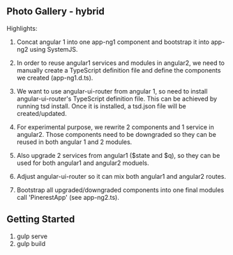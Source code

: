 ## Photo Gallery - hybrid 

Highlights:

1. Concat angular 1 into one app-ng1 component and bootstrap it into app-ng2 using SystemJS.
  
2. In order to reuse angular1 services and modules in angular2, we need to manually create a TypeScript definition file and define the components we created (app-ng1.d.ts).
  
3. We want to use angular-ui-router from angular 1, so need to install angular-ui-router's TypeScript definition file. This can be achieved by running tsd install. Once it is installed, a tsd.json file will be created/updated.
  
4. For experimental purpose, we rewrite 2 components and 1 service in angular2. Those components need to be downgraded so they can be reused in both angular 1 and 2 modules.

5. Also upgrade 2 services from angular1 ($state and $q), so they can be used for both angular1 and angular2 moduels.

6. Adjust angular-ui-router so it can mix both angular1 and angular2 routes.
  
7. Bootstrap all upgraded/downgraded components into one final modules call 'PinerestApp' (see app-ng2.ts). 



## Getting Started

1. gulp serve
2. gulp build